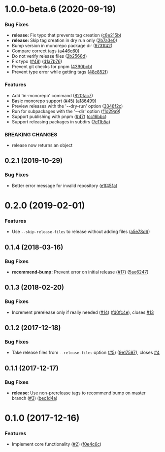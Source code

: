<a name="1.0.0-beta.6"></a>
# 1.0.0-beta.6 (2020-09-19)


### Bug Fixes

* **release:** Fix typo that prevents tag creation ([c8e215b](https://github.com/ls-age/bump-version/commits/c8e215b))
* **release:** Skip tag creation in dry run only ([2b7a3e0](https://github.com/ls-age/bump-version/commits/2b7a3e0))
* Bump version in monorepo package dir ([9731f42](https://github.com/ls-age/bump-version/commits/9731f42))
* Compare correct tags ([a446c60](https://github.com/ls-age/bump-version/commits/a446c60))
* Do not verify release files ([2b2568d](https://github.com/ls-age/bump-version/commits/2b2568d))
* Fix typo ([#48](https://github.com/ls-age/bump-version/issues/48)) ([d1a7b76](https://github.com/ls-age/bump-version/commits/d1a7b76))
* Prevent git checks for pnpm ([4390bcb](https://github.com/ls-age/bump-version/commits/4390bcb))
* Prevent type error while getting tags ([48c852f](https://github.com/ls-age/bump-version/commits/48c852f))


### Features

* Add 'in-monorepo' command ([820fac7](https://github.com/ls-age/bump-version/commits/820fac7))
* Basic monorepo support ([#45](https://github.com/ls-age/bump-version/issues/45)) ([a186499](https://github.com/ls-age/bump-version/commits/a186499))
* Preview releases with the '--dry-run' option ([3348f2c](https://github.com/ls-age/bump-version/commits/3348f2c))
* Run for subpackages with the '--dir' option ([f1d29a9](https://github.com/ls-age/bump-version/commits/f1d29a9))
* Support publishing with pnpm ([#47](https://github.com/ls-age/bump-version/issues/47)) ([cc16bbc](https://github.com/ls-age/bump-version/commits/cc16bbc))
* Support releasing packages in subdirs ([7e11b5a](https://github.com/ls-age/bump-version/commits/7e11b5a))


### BREAKING CHANGES

* release now returns an object




<a name="0.2.1"></a>
## 0.2.1 (2019-10-29)


### Bug Fixes

* Better error message for invalid repository ([e1f451a](https://github.com/ls-age/bump-version/commits/e1f451a))




<a name="0.2.0"></a>
# 0.2.0 (2019-02-01)


### Features

* Use `--skip-release-files` to release without adding files ([a5e78d6](https://github.com/ls-age/bump-version/commits/a5e78d6))




<a name="0.1.4"></a>
## 0.1.4 (2018-03-16)


### Bug Fixes

* **recommend-bump:** Prevent error on initial release ([#17](https://github.com/ls-age/bump-version/issues/17)) ([5ae6247](https://github.com/ls-age/bump-version/commits/5ae6247))




<a name="0.1.3"></a>
## 0.1.3 (2018-02-20)


### Bug Fixes

* Increment prerelease only if really needed ([#14](https://github.com/ls-age/bump-version/issues/14)) ([fd0fc4e](https://github.com/ls-age/bump-version/commits/fd0fc4e)), closes [#13](https://github.com/ls-age/bump-version/issues/13)




<a name="0.1.2"></a>
## 0.1.2 (2017-12-18)


### Bug Fixes

* Take release files from `--release-files` option ([#5](https://github.com/ls-age/bump-version/issues/5)) ([9e17597](https://github.com/ls-age/bump-version/commits/9e17597)), closes [#4](https://github.com/ls-age/bump-version/issues/4)




<a name="0.1.1"></a>
## 0.1.1 (2017-12-17)


### Bug Fixes

* **release:** Use non-prerelease tags to recommend bump on master branch ([#3](https://github.com/ls-age/bump-version/issues/3)) ([bec1d4a](https://github.com/ls-age/bump-version/commits/bec1d4a))




<a name="0.1.0"></a>
# 0.1.0 (2017-12-16)


### Features

* Implement core functionality ([#2](https://github.com/ls-age/bump-version/issues/2)) ([f0e4c6c](https://github.com/ls-age/bump-version/commits/f0e4c6c))



